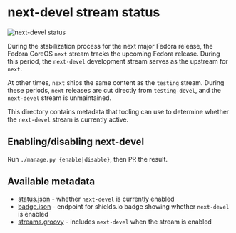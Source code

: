 # next-devel stream status

![next-devel status](https://img.shields.io/endpoint?url=https://raw.githubusercontent.com/coreos/fedora-coreos-pipeline/main/next-devel/badge.json)

During the stabilization process for the next major Fedora release, the
Fedora CoreOS `next` stream tracks the upcoming Fedora release.  During
this period, the `next-devel` development stream serves as the upstream
for `next`.

At other times, `next` ships the same content as the `testing` stream.
During these periods, `next` releases are cut directly from `testing-devel`,
and the `next-devel` stream is unmaintained.

This directory contains metadata that tooling can use to determine whether
the `next-devel` stream is currently active.

## Enabling/disabling next-devel

Run `./manage.py {enable|disable}`, then PR the result.

## Available metadata

- [status.json](https://raw.githubusercontent.com/coreos/fedora-coreos-pipeline/main/next-devel/status.json) - whether `next-devel` is currently enabled
- [badge.json](https://img.shields.io/endpoint?url=https://raw.githubusercontent.com/coreos/fedora-coreos-pipeline/main/next-devel/badge.json) - endpoint for shields.io badge showing whether `next-devel` is enabled
- [streams.groovy](https://raw.githubusercontent.com/coreos/fedora-coreos-pipeline/main/streams.groovy) - includes `next-devel` when the stream is enabled
